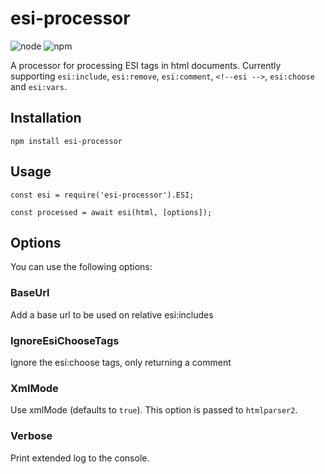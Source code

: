 # esi-processor
![node](https://img.shields.io/node/v/esi-processor.svg?style=popout-square) ![npm](https://img.shields.io/npm/v/esi-processor.svg?style=popout-square)

A processor for processing ESI tags in html documents. Currently supporting `esi:include`, `esi:remove`, `esi:comment`, `<!--esi -->`, `esi:choose` and `esi:vars`.

## Installation
```node
npm install esi-processor
```

## Usage

```node
const esi = require('esi-processor').ESI;

const processed = await esi(html, [options]);
```

## Options
You can use the following options:

### BaseUrl
Add a base url to be used on relative esi:includes

### IgnoreEsiChooseTags
Ignore the esi:choose tags, only returning a comment

### XmlMode
Use xmlMode (defaults to `true`). This option is passed to `htmlparser2`.

### Verbose
Print extended log to the console.
